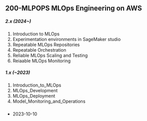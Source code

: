 ## 200-MLPOPS MLOps Engineering on AWS

##### 2.x (2024~)

1. Introduction to MLOps
2. Experimentation environments in SageMaker studio
3. Repeatable MLOps Repositories
4. Repeatable Orchestration
5. Reliable MLOps Scaling and Testing
6. Reiaable MLOps Monitoring

##### 1.x (~2023)

1. Introduction_to_MLOps
2. MLOps_Development
3. MLOps_Deployment
4. Model_Monitoring_and_Operations

###

- 2023-10-10
